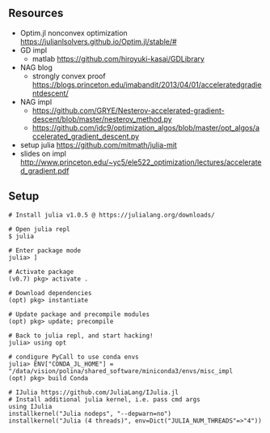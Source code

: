 






## Resources

+ Optim.jl nonconvex optimization https://julianlsolvers.github.io/Optim.jl/stable/#
+ GD impl 
    + matlab https://github.com/hiroyuki-kasai/GDLibrary
+ NAG blog
    + strongly convex proof https://blogs.princeton.edu/imabandit/2013/04/01/acceleratedgradientdescent/
+ NAG impl 
    + https://github.com/GRYE/Nesterov-accelerated-gradient-descent/blob/master/nesterov_method.py
    + https://github.com/idc9/optimization_algos/blob/master/opt_algos/accelerated_gradient_descent.py
+ setup julia https://github.com/mitmath/julia-mit
+ slides on impl http://www.princeton.edu/~yc5/ele522_optimization/lectures/accelerated_gradient.pdf

## Setup

```
# Install julia v1.0.5 @ https://julialang.org/downloads/

# Open julia repl
$ julia

# Enter package mode
julia> ]

# Activate package 
(v0.7) pkg> activate .

# Download dependencies
(opt) pkg> instantiate

# Update package and precompile modules
(opt) pkg> update; precompile

# Back to julia repl, and start hacking!
julia> using opt

# condigure PyCall to use conda envs
julia> ENV["CONDA_JL_HOME"] = "/data/vision/polina/shared_software/miniconda3/envs/misc_impl
(opt) pkg> build Conda
```

```
# IJulia https://github.com/JuliaLang/IJulia.jl
# Install additional julia kernel, i.e. pass cmd args
using IJulia
installkernel("Julia nodeps", "--depwarn=no")
installkernel("Julia (4 threads)", env=Dict("JULIA_NUM_THREADS"=>"4"))
```